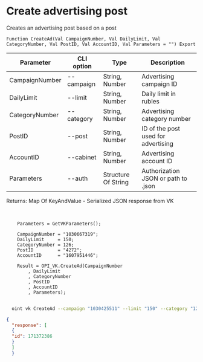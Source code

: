 ﻿---
sidebar_position: 2
---

# Create advertising post
 Creates an advertising post based on a post



`Function CreateAd(Val CampaignNumber, Val DailyLimit, Val CategoryNumber, Val PostID, Val AccountID, Val Parameters = "") Export`

  | Parameter | CLI option | Type | Description |
  |-|-|-|-|
  | CampaignNumber | --campaign | String, Number | Advertising campaign ID |
  | DailyLimit | --limit | String, Number | Daily limit in rubles |
  | CategoryNumber | --category | String, Number | Advertising category number |
  | PostID | --post | String, Number | ID of the post used for advertising |
  | AccountID | --cabinet | String, Number | Advertising account ID |
  | Parameters | --auth | Structure Of String | Authorization JSON or path to .json |

  
  Returns:  Map Of KeyAndValue - Serialized JSON response from VK

<br/>




```bsl title="Code example"
    Parameters = GetVKParameters();

    CampaignNumber = "1030667319";
    DailyLimit     = 150;
    CategoryNumber = 126;
    PostID         = "4272";
    AccountID      = "1607951446";

    Result = OPI_VK.CreateAd(CampaignNumber
        , DailyLimit
        , CategoryNumber
        , PostID
        , AccountID
        , Parameters);
```



```sh title="CLI command example"
    
  oint vk CreateAd --campaign "1030425511" --limit "150" --category "126" --post "3356" --cabinet "1607951446" --auth "GetVKParameters()"

```

```json title="Result"
{
  "response": [
  {
  "id": 171372386
  }
  ]
  }
```
